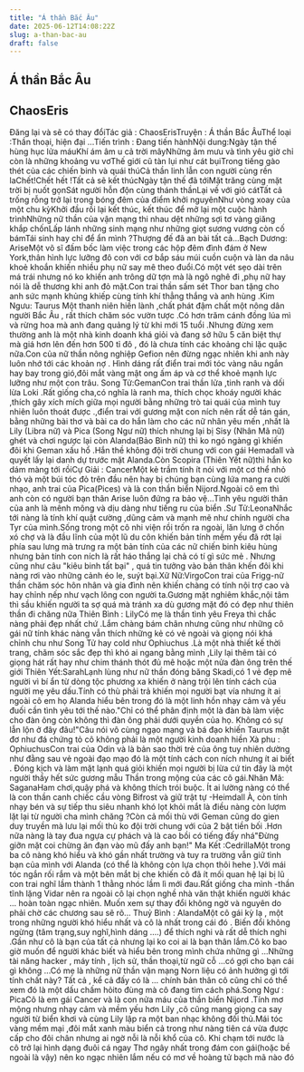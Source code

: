 ```yaml
---
title: "Á thần Bắc Âu"
date: 2025-06-12T14:08:22Z
slug: a-than-bac-au
draft: false
---
```


## Á thần Bắc Âu

## ChaosEris

Đăng lại và sẽ có thay đổiTác giả : ChaosErisTruyện : Á thần Bắc ÂuThể loại :Thần thoại, hiện đại ...Tiến trình : Đang tiến hànhNội dung:Ngày tận thế hùng hục lửa máuKhí ám âm u cả trời mâyNhững âm mưu và tình yêu giờ chỉ còn là những khoảng vu vơThế giới cũ tàn lụi như cát bụiTrong tiếng gào thét của các chiến binh và quái thúCả thần linh lẫn con người cùng rền laChết!Chết hết !Tất cả sẽ kết thúcNgày tận thế đã tớiMặt trăng cùng mặt trời bị nuốt gọnSát người hỗn độn cùng thánh thầnLại về với gió cátTất cả trống rỗng trở lại trong bóng đêm của điểm khởi nguyênNhư vòng xoay của một chu kỳKhởi đầu rồi lại kết thúc, kết thúc để mở lại một cuộc hành trìnhNhững nữ thần của vận mạng thi nhau dệt những sợi tơ vàng giăng khắp chốnLấp lánh những sinh mạng như những giọt sương vương còn cố bámTái sinh hay chỉ để ẩn mình ?Thượng đế đã an bài tất cả...Bạch Dương: AriseMột võ sĩ đấm bốc làm việc trong các hộp đêm đình đám ở New York,thân hình lực lưỡng đô con với cơ bắp sáu múi cuồn cuộn và làn da nâu khoẻ khoắn khiến nhiều phụ nữ say mê theo đuổi.Có một vét sẹo dài trên má trái nhưng nó ko khiến anh trông dữ tợn mà là ngô nghê đi ,phụ nữ hay nói là dễ thương khi anh đỏ mặt.Con trai thần sấm sét Thor ban tặng cho anh sức mạnh khủng khiếp cùng tính khí thẳng thắng và anh hùng .Kim Ngưu: Taurus Một thanh niên hiền lành ,chất phát đậm chất một nông dân người Bắc Âu , rất thích chăm sóc vườn tược .Có hơn trăm cánh đồng lúa mì và rừng hoa mà anh đang quảng lý từ khi mới 15 tuổi .Nhưng đừng xem thường anh là một nhà kinh doanh khá giỏi và đang sở hữu 5 căn biệt thự mà giá hơn lên đến hơn 500 tỉ đô , đó là chưa tính các khoảng chi lặc quặc nữa.Con của nữ thần nông nghiệp Gefion nên đừng ngạc nhiên khi anh này luôn nhớ tới các khoản nợ . Hình dáng rất điển trai mới tóc vàng nâu ngắn hay bay trong gió,đôi mắt vàng mật ong ấm áp và cơ thể khoẻ mạnh lực lưỡng như một con trâu. Song Tử:GemanCon trai thần lửa ,tinh ranh và dối lừa Loki .Rất giống cha,có nghĩa là ranh ma, thích chọc khoáy người khác ,thích gây xích mích giữa mọi người bằng những trò tai quái của mình tuy nhiên luôn thoát được .,điển trai với gương mặt con ních nên rất dễ tán gán, bằng những bài thơ và bài ca do hắn làm cho các nữ nhân yêu mến ,nhất là Lily (Libra nữ) và Pica (Song Ngư nữ) thích nhưng lại bị Sisy (Nhân Mã nữ) ghét và chơi ngược lại còn Alanda(Bảo Bình nữ) thì ko ngó ngàng gì khiến đôi khi Geman xấu hổ .Hắn thề không đội trời chung với con gái Hemadall và quyết lấy lại danh dự trước mặt Alanda.Còn Scopira (Thiên Yết nữ)thì hắn ko dám màng tới rồiCự Giải : CancerMột kẻ trầm tính ít nói với một cơ thể nhỏ thó và một búi tóc đỏ trên đầu nên hay bị chúng bạn cùng lứa mang ra cười nhạo, anh trai của Pica(Pices) và là con thần biển Nijord.Ngoài cô em thì anh còn có người bạn thân Arise luôn đứng ra bảo vệ...Tình yêu người thân của anh là mênh mông và dịu dàng như tiếng ru của biển .Sư Tử:LeonaNhắc tới nàng là tính khí quật cường ,dũng cảm và mạnh mẽ như chính người cha Tyr của mình.Sống trong một cô nhi viện rồi trốn ra ngoài, lăn lưng ở chốn xó chợ và là đầu lĩnh của một lũ du côn khiến bản tính mềm yếu đã rớt lại phía sau lưng mà trưng ra một bản tính của các nữ chiến binh kiêu hùng nhưng bản tính con ních là rất háo thắng lại chả có tí gì sức mẻ . Nhưng cũng như câu "kiêu binh tất bại" , quá tin tưởng vào bản thân khến đôi khi nàng rơi vào những cảnh éo le, suýt bại.Xữ Nữ:VirgoCon trai của Frigg-nữ thần chăm sóc hôn nhân và gia đình nên khiến chàng có tính nội trợ cao và hay chỉnh nếp như vạch lông con người ta.Gương mặt nghiêm khắc,nội tâm thì sầu khiến người ta sợ quá mà tránh xa dù gương mặt đó có đẹp như thiên thần đi chăng nữa Thiên Bình : LilyCó mẹ là thần tình yêu Freya thì chắc nàng phải đẹp nhất chứ  .Lắm chàng bám chân nhưng cũng như những cô gái nữ tính khác nàng vẫn thích những kẻ có vẻ ngoài và giọng nói khá chỉnh chu như Song Tử hay cold như Ophiuchus .Là một nhà thiết kế thời trang, chăm sóc sắc đẹp thì khó ai ngang bằng mình ,Lily lại thêm tài có giọng hát rất hay như chim thánh thót đủ mê hoặc một nửa đàn ông trên thế giới Thiên Yết:SarahLạnh lùng như nữ thần đóng băng Skadi,có 1 vẻ đẹp mê người vì bí ẩn từ dòng tộc phương xa khiến ở nàng trội lên tính cách của người mẹ yêu dấu.Tính có thù phải trả khiến mọi người bạt vía  nhưng ít ai ngoài cô em họ Alanda hiểu bên trong đó là một linh hồn nhạy cảm và yếu đuối cần tình yêu tới thế nào."Chỉ có thể phân định một là đàn bà làm việc cho đàn ông còn không thì đàn ông phải dưới quyền của họ. Không có sự lẫn lộn ở đây đâu!"Câu nói vô cùng ngạo mạng và bá đạo khiến Taurus mặt đơ như đá chứng tỏ cô không phải là một người kinh doanh hiền Xà phu : OphiuchusCon trai của Odin và là bản sao thời trẻ của ông tuy nhiên dường như đằng sau vẻ ngoài đạo mạo đó là một tính cách con ních nhưng ít ai biết . Đóng kịch và làm mặt lạnh quá giỏi khiến mọi người bị lừa cứ tin đây là một người thầy hết sức gương mẫu Thần trong mộng của các cô gái.Nhân Mã: SaganaHam chơi,quậy phá và không thích trói buộc. Ít ai lường nàng có thể là con thần canh chiếc cầu vòng Bifrost và giữ trật tự -Heimdall  À, còn tính nhạy bén và sự tiếp thu siêu nhanh khó lọt khỏi mắt là điều nàng còn lượm lặt lại từ người cha mình chăng ?Còn cả mối thù với Geman cũng do gien duy truyền mà lưu lại mối thù ko đội trời chung với của 2 bật tiền bối .Hơn nữa nàng là tay đua ngựa cự phách và là cao bồi có tiếng đấy nhá"Đừng giỡn mặt coi chừng ăn đạn vào mũ đấy anh bạn!" Ma Kết :CedrillaMột trong ba cô nàng khó hiểu và khó gần nhất trường và tuy ra trường vẫn giữ tình bạn của mình với Alanda (có thể là không còn lựa chọn thôi hehe ).Với mái tóc ngắn rối rắm và một bên mắt bị che khiến cô đã ít mối quan hệ lại bị lũ con trai nghĩ lầm thành 1 thằng nhóc lầm lì mới đau.Rất giống cha mình -thần tĩnh lặng Vidar nên ra ngoài cô lại chọn nghề nhà văn thật khiến người khác ... hoàn toàn ngạc nhiên. Muốn xem sự thay đổi không ngờ và nguyên do phải chờ các chương sau sẽ rõ... Thuỷ Bình : AlandaMột cô gái kỳ lạ , một trong những người khó hiểu nhất và cô là nhất trong cái đó . Biến đổi không ngừng (tâm trạng,suy nghĩ,hình dáng ....) để thích nghi và rất dễ thích nghi .Gần như cô là bạn của tất cả nhưng lại ko coi ai là bạn thân lắm.Cô ko bao giờ muốn để người khác biết và hiểu bên trong mình chứa những gì  ...Những tài năng hacker , máy tính , lịch sử, thần thoại,từ ngữ cỗ ...có gợi cho bạn cái gì không ...Có mẹ là những nữ thần vận mạng Norn liệu có ảnh hưởng gì tới tính chất này? Tất cả , kể cả đấy có là ... chính bản thân cô cũng chỉ có thể xem đó là một dấu chấm hỏito đùng mà cô đang tìm cách phá.Song Ngư : PicaCô là em gái Cancer và là con nửa máu của thần biển Nijord .Tính mơ mộng nhưng nhạy cảm và mềm yếu hơn Lily ,cô cũng mang giọng ca say người từ biển khơi và cùng Lily lập ra một ban nhạc không đối thủ.Mái tóc vàng mềm mại ,đôi mắt xanh màu biển cả trong như nàng tiên cá vừa được cấp cho đôi chân nhưng ai ngờ nỗi là nỗi khổ của cô. Khi chạm tới nước là cô trở lại hình dạng đuôi cá ngay Thơ ngây nhất trong đám con gái(hoặc bề ngoài là vậy) nên ko ngạc nhiên lắm nếu có mơ về hoàng tử bạch mã nào đó